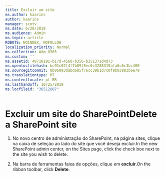 ```yaml
---
title: Excluir um site
ms.author: kaarins
author: kaarins
manager: scotv
ms.date: 6/28/2018
ms.audience: Admin
ms.topic: article
ROBOTS: NOINDEX, NOFOLLOW
localization_priority: Normal
ms.collection: Adm_O365
ms.custom: ''
ms.assetid: 48710191-b17d-4560-b356-b351371d4d73
ms.openlocfilehash: bc91c02f4f7b09f8ec6c3288319afa6c6c3bc400
ms.sourcegitcommit: 0b06093dabd685f76cc39b1d7c0f8b03883b6e79
ms.translationtype: MT
ms.contentlocale: pt-BR
ms.lasthandoff: 10/25/2019
ms.locfileid: "36512807"
---
```

# <a name="delete-a-sharepoint-site"></a><span data-ttu-id="552c3-102">Excluir um site do SharePoint</span><span class="sxs-lookup"><span data-stu-id="552c3-102">Delete a SharePoint site</span></span>

1. <span data-ttu-id="552c3-103">No novo centro de administração do SharePoint, na página sites, clique na caixa de seleção ao lado do site que você deseja excluir.</span><span class="sxs-lookup"><span data-stu-id="552c3-103">In the new  SharePoint admin center, on the Sites page, click the check box next to the site you wish to delete.</span></span>
    
2. <span data-ttu-id="552c3-104">Na barra de ferramentas faixa de opções, clique em **excluir**.</span><span class="sxs-lookup"><span data-stu-id="552c3-104">On the ribbon toolbar, click **Delete**.</span></span>
    

